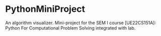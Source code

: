 # PythonMiniProject
An algorithm visualizer. Mini-project for the SEM I course [UE22CS151A]: Python For Computational Problem Solving integrated with lab.

